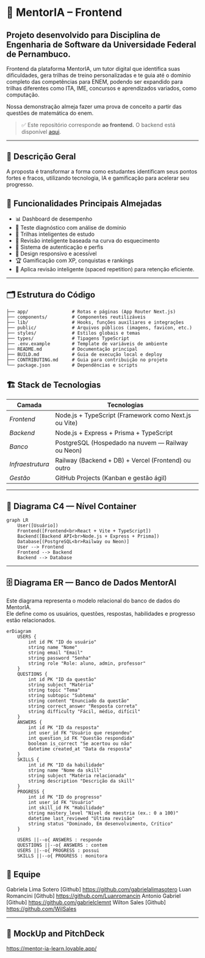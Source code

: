 # 🚀 MentorIA – Frontend

## Projeto desenvolvido para Disciplina de Engenharia de Software da Universidade Federal de Pernambuco.

Frontend da plataforma MentorIA, um tutor digital que identifica suas dificuldades, gera trilhas de treino personalizadas e te guia até o domínio completo das competências para ENEM, podendo ser expandido para trilhas diferentes como ITA, IME, concursos e aprendizados variados, como computação.

Nossa demonstração almeja fazer uma prova de conceito a partir das questões de matemática do enem.

> ✅ Este repositório corresponde **ao frontend.** O backend está disponível [aqui](https://github.com/luanromancin/mentorIA-Backend).

---

## 📄 Descrição Geral

A proposta é transformar a forma como estudantes identificam seus pontos fortes e fracos, utilizando tecnologia, IA e gamificação para acelerar seu progresso.

## 🎯 Funcionalidades Principais Almejadas

- 📊 Dashboard de desempenho
- 🧠 Teste diagnóstico com análise de domínio
- 🎯 Trilhas inteligentes de estudo
- 🔄 Revisão inteligente baseada na curva do esquecimento
- 🔐 Sistema de autenticação e perfis
- 📱 Design responsivo e acessível
- 🏆 Gamificação com XP, conquistas e rankings
- 🚀  ⁠Aplica revisão inteligente (spaced repetition) para retenção eficiente.

---

## 🗂️ Estrutura do Código

```plaintext
├── app/                # Rotas e páginas (App Router Next.js)
├── components/         # Componentes reutilizáveis
├── lib/                # Hooks, funções auxiliares e integrações
├── public/             # Arquivos públicos (imagens, favicon, etc.)
├── styles/             # Estilos globais e temas
├── types/              # Tipagens TypeScript
├── .env.example        # Template de variáveis de ambiente
├── README.md           # Documentação principal
├── BUILD.md            # Guia de execução local e deploy
├── CONTRIBUTING.md     # Guia para contribuição no projeto
└── package.json        # Dependências e scripts
```

## 🏗️ Stack de Tecnologias

| Camada       | Tecnologias                              |
|----------------|-------------------------------------------|
| *Frontend*  | Node.js + TypeScript (Framework como Next.js ou Vite) |
| *Backend*   | Node.js + Express + Prisma + TypeScript  |
| *Banco*     | PostgreSQL (Hospedado na nuvem — Railway ou Neon) |
| *Infraestrutura* | Railway (Backend + DB) + Vercel (Frontend) ou outro |
| *Gestão*    | GitHub Projects (Kanban e gestão ágil)   |

---

## 🔗 Diagrama C4 — Nível Container

```mermaid
graph LR
    User([Usuário])
    Frontend([Frontend<br>React + Vite + TypeScript])
    Backend([Backend API<br>Node.js + Express + Prisma])
    Database[(PostgreSQL<br>Railway ou Neon)]
    User --> Frontend
    Frontend --> Backend
    Backend --> Database
```
---

## 🗄️ Diagrama ER — Banco de Dados MentorAI

Este diagrama representa o modelo relacional do banco de dados do MentorIA.  
Ele define como os usuários, questões, respostas, habilidades e progresso estão relacionados.

```mermaid
erDiagram
    USERS {
        int id PK "ID do usuário"
        string name "Nome"
        string email "Email"
        string password "Senha"
        string role "Role: aluno, admin, professor"
    }
    QUESTIONS {
        int id PK "ID da questão"
        string subject "Matéria"
        string topic "Tema"
        string subtopic "Subtema"
        string content "Enunciado da questão"
        string correct_answer "Resposta correta"
        string difficulty "Fácil, médio, difícil"
    }
    ANSWERS {
        int id PK "ID da resposta"
        int user_id FK "Usuário que respondeu"
        int question_id FK "Questão respondida"
        boolean is_correct "Se acertou ou não"
        datetime created_at "Data da resposta"
    }
    SKILLS {
        int id PK "ID da habilidade"
        string name "Nome da skill"
        string subject "Matéria relacionada"
        string description "Descrição da skill"
    }
    PROGRESS {
        int id PK "ID do progresso"
        int user_id FK "Usuário"
        int skill_id FK "Habilidade"
        string mastery_level "Nível de maestria (ex.: 0 a 100)"
        datetime last_reviewed "Última revisão"
        string status "Dominado, Em desenvolvimento, Crítico"
    }

    USERS ||--o{ ANSWERS : responde
    QUESTIONS ||--o{ ANSWERS : contem
    USERS ||--o{ PROGRESS : possui
    SKILLS ||--o{ PROGRESS : monitora
```

## 👥 Equipe

Gabriela Lima Sotero [Github] https://github.com/gabrielalimasotero
Luan Romancini [Github] https://github.com/Luanromancin
Antonio Gabriel [Github] https://github.com/gabrielclemnt
Wilton Sales [Github] https://github.com/WilSales

---

## 🔗 MockUp and PitchDeck

https://mentor-ia-learn.lovable.app/


